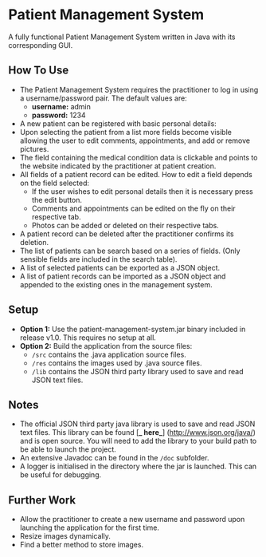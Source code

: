 # Patient Management System

A fully functional Patient Management System written in Java with its corresponding GUI.

## How To Use

* The Patient Management System requires the practitioner to log in using a username/password pair. The default values
  are:
    * **username:** admin
    * **password:** 1234
* A new patient can be registered with basic personal details:
* Upon selecting the patient from a list more fields become visible allowing the user to edit comments, appointments,
  and add or remove pictures.
* The field containing the medical condition data is clickable and points to the website indicated by the practitioner
  at patient creation.
* All fields of a patient record can be edited. How to edit a field depends on the field selected:
    * If the user wishes to edit personal details then it is necessary press the edit button.
    * Comments and appointments can be edited on the fly on their respective tab.
    * Photos can be added or deleted on their respective tabs.
* A patient record can be deleted after the practitioner confirms its deletion.
* The list of patients can be search based on a series of fields. (Only sensible fields are included in the search
  table).
* A list of selected patients can be exported as a JSON object.
* A list of patient records can be imported as a JSON object and appended to the existing ones in the management system.

## Setup

* **Option 1:** Use the patient-management-system.jar binary included in release v1.0. This requires no setup at all.
* **Option 2:** Build the application from the source files:
    * `/src` contains the .java application source files.
    * `/res` contains the images used by .java source files.
    * `/lib` contains the JSON third party library used to save and read JSON text files.

## Notes

* The official JSON third party java library is used to save and read JSON text files. This library can be found [**_
  here_**] (http://www.json.org/java/) and is open source. You will need to add the library to your build path to be
  able to launch the project.
* An extensive Javadoc can be found in the `/doc` subfolder.
* A logger is initialised in the directory where the jar is launched. This can be useful for debugging.

## Further Work

* Allow the practitioner to create a new username and password upon launching the application for the first time.
* Resize images dynamically.
* Find a better method to store images.
